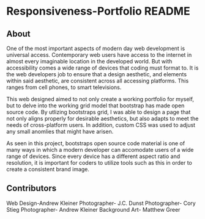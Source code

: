 # Responsiveness-Portfolio README

## About

One of the most important aspects of modern day web development is universal access. Contemporary web users have access to the internet in almost every imaginable location in the developed world. But with accessibility comes a wide range of devices that coding must format to. It is the web developers job to ensure that a design aesthetic, and elements within said aesthetic, are consistent across all accessing platforms. This ranges from cell phones, to smart televisions.

This web designed aimed to not only create a working portfolio for myself, but to delve into the working grid model that bootstrap has made open source code. By utlizing bootstraps grid, I was able to design a page that not only aligns properly for desirable aesthetics, but also adapts to meet the needs of cross-platform users. In addition, custom CSS was used to adjust any small anomlies that might have arisen.

As seen in this project, bootstraps open source code material is one of many ways in which a modern developer can accomodate users of a wide range of devices. Since every device has a different aspect ratio and resolution, it is important for coders to utilize tools such as this in order to create a consistent brand image.

## Contributors
Web Design-Andrew Kleiner
Photographer- J.C. Dunst
Photographer- Cory Stieg
Photographer- Andrew Kleiner
Background Art- Matthew Greer
